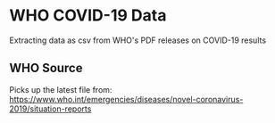 # WHO COVID-19 Data
Extracting data as csv from WHO's PDF releases on COVID-19 results

## WHO Source
Picks up the latest file from:
https://www.who.int/emergencies/diseases/novel-coronavirus-2019/situation-reports
